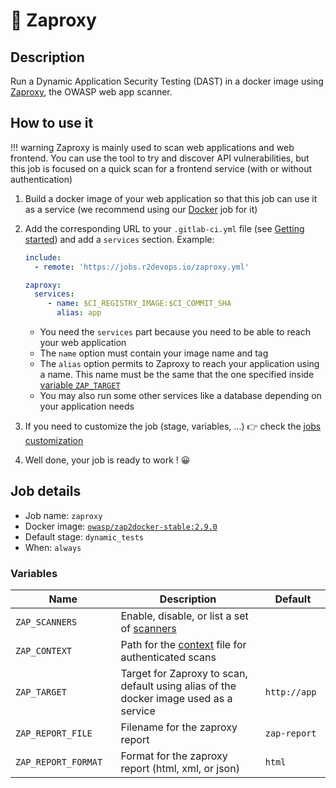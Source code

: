 # 🔎 Zaproxy

## Description

Run a Dynamic Application Security Testing (DAST) in a docker image
using [Zaproxy](https://www.zaproxy.org/), the OWASP web app scanner.

## How to use it

!!! warning
    Zaproxy is mainly used to scan web applications and web frontend. You can use the tool to try and discover
    API vulnerabilities, but this job is focused on a quick scan for a frontend service (with or without authentication)

1. Build a docker image of your web application so that this job can
use it as a service (we recommend using our [Docker](https://r2deveops.io/jobs/build/docker_build/) job for it)
2. Add the corresponding URL to your `.gitlab-ci.yml` file (see [Getting
   started](/use-the-hub)) and add a `services` section. Example:

    ```yaml
    include:
      - remote: 'https://jobs.r2devops.io/zaproxy.yml'

    zaproxy:
      services:
         - name: $CI_REGISTRY_IMAGE:$CI_COMMIT_SHA
           alias: app
    ```

    * You need the `services` part because you need to be able to reach your web application
    * The `name` option must contain your image name and tag
    * The `alias` option permits to Zaproxy to reach your application using a name. This name must be the same that the one specified inside [variable `ZAP_TARGET`](#variables)
    * You may also run some other services like a database depending on your application needs

3. If you need to customize the job (stage, variables, ...) 👉 check the [jobs
   customization](/use-the-hub/#jobs-customization)
4. Well done, your job is ready to work ! 😀

## Job details

* Job name: `zaproxy`
* Docker image:
[`owasp/zap2docker-stable:2.9.0`](https://hub.docker.com/r/owasp/zap2docker-stable)
* Default stage: `dynamic_tests`
* When: `always`

### Variables

| Name | Description | Default |
| ---- | ----------- | ------- |
| `ZAP_SCANNERS` <img width=100/> | Enable, disable, or list a set of [scanners](https://github.com/Grunny/zap-cli#getting-started-running-a-scan) <img width=175/> | ` ` <img width=100/> |
| `ZAP_CONTEXT` | Path for the [context](https://www.zaproxy.org/docs/desktop/ui/dialogs/session/contexts/) file for authenticated scans | ` ` |
| `ZAP_TARGET` | Target for Zaproxy to scan, default using alias of the docker image used as a service | `http://app` |
| `ZAP_REPORT_FILE` | Filename for the zaproxy report | `zap-report` |
| `ZAP_REPORT_FORMAT` | Format for the zaproxy report (html, xml, or json) | `html` |
